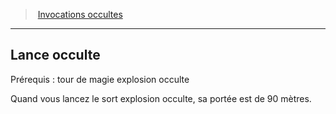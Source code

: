 ﻿---
!GenericItem
Id: warlock_occultsummons_hd.md#lance-occulte
ParentLink: warlock_occultsummons_hd.md#invocations-occultes
Name: Lance occulte
ParentName: Invocations occultes
NameLevel: 2
Attributes:
  Name: Lance occulte
  Markdown: >+
    ## <!--Name-->Lance occulte<!--/Name-->


    Prérequis : tour de magie explosion occulte


    Quand vous lancez le sort explosion occulte, sa portée est de 90 mètres.

AttributesDictionary: >+
  Name: Lance occulte

  Markdown: >+

    ## <!--Name-->Lance occulte<!--/Name-->





    Prérequis : tour de magie explosion occulte





    Quand vous lancez le sort explosion occulte, sa portée est de 90 mètres.



---
> [Invocations occultes](hd_warlock_occultsummons.md)

---

## Lance occulte

Prérequis : tour de magie explosion occulte

Quand vous lancez le sort explosion occulte, sa portée est de 90 mètres.


